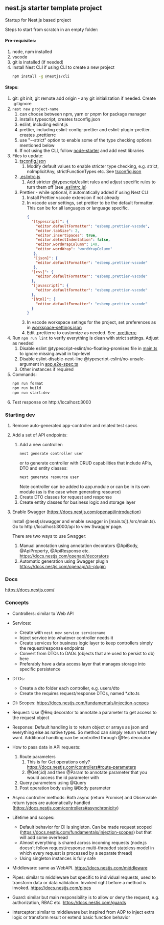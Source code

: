 
## nest.js starter template project

Startup for Nest.js based project

Steps to start from scratch in an empty folder:

#### Pre-requisites:
1. node, npm installed
2. vscode
3. git is installed (if needed)
4. Install Nest CLI if using CLI to create a new project
   ```sh
   npm install -g @nestjs/cli
   ```

#### Steps:
1. git: git init, git remote add origin - any git initialization if needed. Create .gitignore
1. ```nest new project-name```
   1. can choose between npm, yarn or pnpm for package manager
   1. installs typescript, creates tsconfig.json
   1. eslint, including eslint.js
   1. prettier, including eslint-config-prettier and eslint-plugin-prettier. creates .prettierrc
   1. use "--strict" option to enable some of the type checking options mentioned below
   1. If not using the CLI, follow [node-starter](../node-starter) and add nest libraries
1. Files to update:
   1. [tsconfig.json](./tsconfig.json)
      1. Modify default values to enable stricter type checking, e.g. strict, noImplicitAny, strictFunctionTypes etc. See [tsconfig.json](./tsconfig.json)
   1. [.eslintrc.js](./.eslintrc.js)
      1. Add stricter @typescript/eslint rules and adjust specific rules to turn them off (see [.eslintrc.js](./.eslintrc.js))
   1. Prettier - while optional, it automatically added if using Nest CLI
      1. Install Prettier vscode extension if not already
      1. In vscode user settings, set prettier to be the default formatter. This can be for all languages or language specific.
         ```json
         {
           "[typescript]": {
             "editor.defaultFormatter": "esbenp.prettier-vscode",
             "editor.tabSize": 2,
             "editor.insertSpaces": true,
             "editor.detectIndentation": false,
             "editor.wordWrapColumn": 140,
             "editor.wordWrap": "wordWrapColumn"
            },
            "[json]": {
             "editor.defaultFormatter": "esbenp.prettier-vscode"
            },
           "[css]": {
             "editor.defaultFormatter": "esbenp.prettier-vscode"
           },
           "[javascript]": {
             "editor.defaultFormatter": "esbenp.prettier-vscode"
           },
           "[html]": {
             "editor.defaultFormatter": "esbenp.prettier-vscode"
           }
         }
         ```
      1. In vscode workspace setings for the project, set preferences as in [workspace-settings.json](./.vscode/settings.json)
      1. Edit .prettierrc to customize as needed. See [.prettierrc](./.prettierrc)
1. Run ```npm run lint``` to verify everything is clean with strict settings. Adjust as needed
   1. Disable eslint @typescript-eslint/no-floating-promises file in [main.ts](./src/main.ts) to ignore missing await in top-level
   1. Disable eslint-disable-next-line @typescript-eslint/no-unsafe-argument in [app.e2e-spec.ts](./test/app.e2e-spec.ts)
   1. Other instances if required
1. Commands:
   ```sh
   npm run format
   npm run build
   npm run start:dev
   ```
1. Test response on http://localhost:3000


### Starting dev
1. Remove auto-generated app-controller and related test specs
1. Add a set of API endpoints:
   1. Add a new controller:
      ```sh
      nest generate controller user
      ```
      or to generate controller with CRUD capabilities that include APIs, DTO and entity classes:
      ```sh
      nest generate resource user
      ```
      Note controller can be added to app.module or can be in its own module (as is the case when generating resource)
   1. Create DTO classes for request and response
   1. Create entity classes for business logic and storage layer
1. Enable Swagger (https://docs.nestjs.com/openapi/introduction)
   <p>
   Install @nestjs/swagger and enable swagger in [main.ts](./src/main.ts). Go to http://localhost:3000/api to view Swagger page. 
   <p>
   There are two ways to use Swagger:

   1. Manual annotation using annotation decorators @ApiBody, @ApiProperty, @ApiResponse etc. https://docs.nestjs.com/openapi/decorators 
   1. Automatic generation using Swagger plugin https://docs.nestjs.com/openapi/cli-plugin  



### Docs
https://docs.nestjs.com/


### Concepts
   * Controllers: similar to Web API

   * Services: 
      * Create with ```nest new service servicename ```
      * Inject service into whatever controller needs it 
      * Create services for business logic layer to keep controllers simply the request/response endpoints 
      * Convert from DTOs to DAOs (objects that are used to persist to db) here 
      * Preferably have a data access layer that manages storage into specific persistence 

   * DTOs: 
      * Create a dto folder each controller, e.g. users/dto
      * Create the requires request/response DTOs, named *.dto.ts 

   * DI: Scopes: https://docs.nestjs.com/fundamentals/injection-scopes 

   * Request: Use @Req decorator to annotate a parameter to get access to the request object

   * Response: Default handling is to return object or arrays as json and everything else as native types. So method can simply return what they want. Additional handling can be controlled through @Res decorator 

   * How to pass data in API requests:
      1. Route parameters
         1. This is for Get operations only? https://docs.nestjs.com/controllers#route-parameters 
         1. @Get(:id) and then @Param to annotate parameter that you would access the id parameter with 
      1. Query parameters using @Query
      1. Post operation body using @Body parameter

   * Async controller methods: Both async (return Promise) and Observable return types are automatically handled (https://docs.nestjs.com/controllers#asynchronicity)

   * Lifetime and scopes:
      * Default behavior for DI is singleton. Can be made request scoped (https://docs.nestjs.com/fundamentals/injection-scopes) but that will add some overhead 
      * Almost everything is shared across incoming requests (node.js doesn't follow request/response multi-threaded stateless model in which every request is processed by a separate thread) 
      * Using singleton instances is fully safe 

   * Middleware: same as WebAPI. https://docs.nestjs.com/middleware  

   * Pipes: similar to middleware but specific to individual requests, used to transform data or data validation. Invoked right before a method is invoked. https://docs.nestjs.com/pipes

   * Guard: similar but main responsibility is to allow or deny the request, e.g. authorization, RBAC etc. https://docs.nestjs.com/guards 

   * Interceptor: similar to middleware but inspired from AOP to inject extra logic or transform result or extend basic function behavior 

